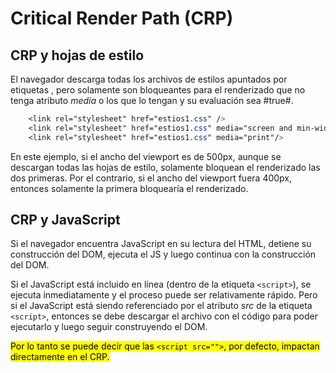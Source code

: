 # Critical Render Path (CRP)

## CRP y hojas de estilo
El navegador descarga todas los archivos de estilos apuntados por etiquetas <link>, pero solamente son bloqueantes para el renderizado que no tenga atributo *media* o los que lo tengan y su evaluación sea #true#.
```css
    <link rel="stylesheet" href="estios1.css" />
    <link rel="stylesheet" href="estios1.css" media="screen and min-width=450px"/>
    <link rel="stylesheet" href="estios1.css" media="print"/>
```
En este ejemplo, si el ancho del viewport es de 500px, aunque se descargan todas las hojas de estilo, solamente bloquean el renderizado las dos primeras. Por el contrario, si el ancho del viewport fuera 400px, entonces solamente la primera bloquearía el renderizado.

## CRP y JavaScript
Si el navegador encuentra JavaScript en su lectura del HTML, detiene su construcción del DOM, ejecuta el JS y luego continua con la construcción del DOM.

Si el JavaScript está incluido en línea (dentro de la etiqueta `<script>`), se ejecuta inmediatamente y el proceso puede ser relativamente rápido. Pero si el JavaScript está siendo referenciado por el atributo *src* de la etiqueta `<script>`, entonces se debe descargar el archivo con el código para poder ejecutarlo y luego seguir construyendo el DOM.

<mark> Por lo tanto se puede decir que las `<script src="">`, por defecto, impactan directamente en el CRP.</mark>
